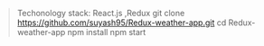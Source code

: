 >Techonology stack: React.js ,Redux
>git clone https://github.com/suyash95/Redux-weather-app.git
>cd Redux-weather-app
>npm install
>npm start
